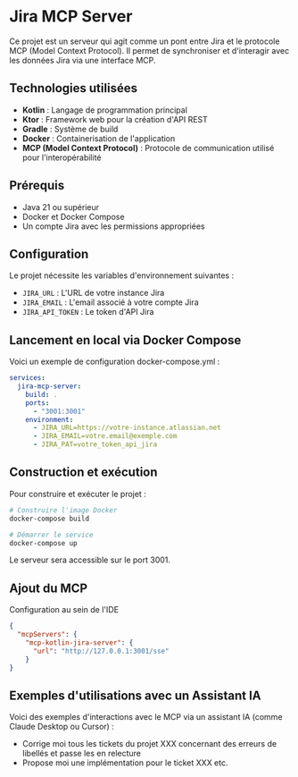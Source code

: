 # Jira MCP Server

Ce projet est un serveur qui agit comme un pont entre Jira et le protocole MCP (Model Context Protocol). Il permet de synchroniser et d'interagir avec les données Jira via une interface MCP.

## Technologies utilisées

- **Kotlin** : Langage de programmation principal
- **Ktor** : Framework web pour la création d'API REST
- **Gradle** : Système de build
- **Docker** : Containerisation de l'application
- **MCP (Model Context Protocol)** : Protocole de communication utilisé pour l'interopérabilité

## Prérequis

- Java 21 ou supérieur
- Docker et Docker Compose
- Un compte Jira avec les permissions appropriées

## Configuration

Le projet nécessite les variables d'environnement suivantes :

- `JIRA_URL` : L'URL de votre instance Jira
- `JIRA_EMAIL` : L'email associé à votre compte Jira
- `JIRA_API_TOKEN` : Le token d'API Jira

## Lancement en local via Docker Compose

Voici un exemple de configuration docker-compose.yml :

```yaml
services:
  jira-mcp-server:
    build: .
    ports:
      - "3001:3001"
    environment:
      - JIRA_URL=https://votre-instance.atlassian.net
      - JIRA_EMAIL=votre.email@exemple.com
      - JIRA_PAT=votre_token_api_jira
```

## Construction et exécution

Pour construire et exécuter le projet :

```bash
# Construire l'image Docker
docker-compose build

# Démarrer le service
docker-compose up
```

Le serveur sera accessible sur le port 3001.

## Ajout du MCP 

Configuration au sein de l'IDE

```json
{
  "mcpServers": {
    "mcp-kotlin-jira-server": {
      "url": "http://127.0.0.1:3001/sse"
    }
}
```
## Exemples d'utilisations avec un Assistant IA

Voici des exemples d'interactions avec le MCP via un assistant IA (comme Claude Desktop ou Cursor) :

- Corrige moi tous les tickets du projet XXX concernant des erreurs de libellés et passe les en relecture
- Propose moi une implémentation pour le ticket XXX
etc.
